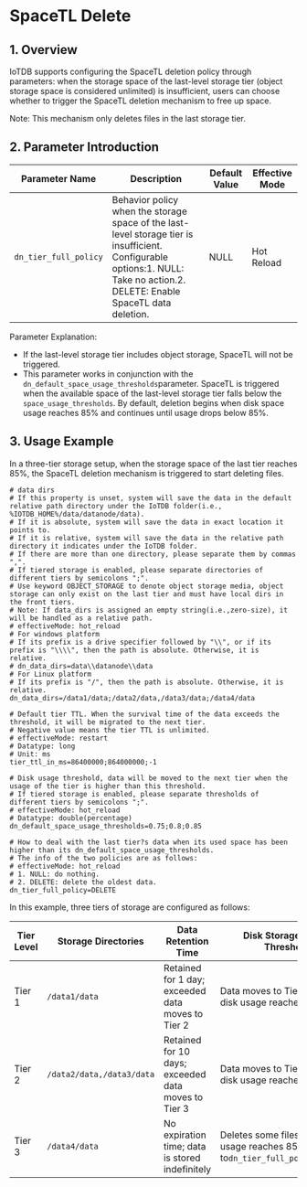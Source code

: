 <!--

    Licensed to the Apache Software Foundation (ASF) under one
    or more contributor license agreements.  See the NOTICE file
    distributed with this work for additional information
    regarding copyright ownership.  The ASF licenses this file
    to you under the Apache License, Version 2.0 (the
    "License"); you may not use this file except in compliance
    with the License.  You may obtain a copy of the License at
    
        http://www.apache.org/licenses/LICENSE-2.0
    
    Unless required by applicable law or agreed to in writing,
    software distributed under the License is distributed on an
    "AS IS" BASIS, WITHOUT WARRANTIES OR CONDITIONS OF ANY
    KIND, either express or implied.  See the License for the
    specific language governing permissions and limitations
    under the License.

-->

# SpaceTL Delete

## 1. Overview

IoTDB supports configuring the SpaceTL deletion policy through parameters: when the storage space of the last-level storage tier (object storage space is considered unlimited) is insufficient, users can choose whether to trigger the SpaceTL deletion mechanism to free up space.

Note: This mechanism only deletes files in the last storage tier.

## 2. Parameter Introduction

| Parameter Name            | Description                                                                                                                                                                    | Default Value | Effective Mode |
| --------------------------- | -------------------------------------------------------------------------------------------------------------------------------------------------------------------------------- | --------------- | ---------------- |
| `dn_tier_full_policy` | Behavior policy when the storage space of the last-level storage tier is insufficient. Configurable options:1. NULL: Take no action.2. DELETE: Enable SpaceTL data deletion. | NULL          | Hot Reload     |

Parameter Explanation:

* If the last-level storage tier includes object storage, SpaceTL will not be triggered.
* This parameter works in conjunction with the `dn_default_space_usage_thresholds`parameter. SpaceTL is triggered when the available space of the last-level storage tier falls below the `space_usage_thresholds`. By default, deletion begins when disk space usage reaches 85% and continues until usage drops below 85%.

## 3. Usage Example

In a three-tier storage setup, when the storage space of the last tier reaches 85%, the SpaceTL deletion mechanism is triggered to start deleting files.

```Properties
# data dirs
# If this property is unset, system will save the data in the default relative path directory under the IoTDB folder(i.e., %IOTDB_HOME%/data/datanode/data).
# If it is absolute, system will save the data in exact location it points to.
# If it is relative, system will save the data in the relative path directory it indicates under the IoTDB folder.
# If there are more than one directory, please separate them by commas ",".
# If tiered storage is enabled, please separate directories of different tiers by semicolons ";".
# Use keyword OBJECT_STORAGE to denote object storage media, object storage can only exist on the last tier and must have local dirs in the front tiers.
# Note: If data_dirs is assigned an empty string(i.e.,zero-size), it will be handled as a relative path.
# effectiveMode: hot_reload
# For windows platform
# If its prefix is a drive specifier followed by "\\", or if its prefix is "\\\\", then the path is absolute. Otherwise, it is relative.
# dn_data_dirs=data\\datanode\\data
# For Linux platform
# If its prefix is "/", then the path is absolute. Otherwise, it is relative.
dn_data_dirs=/data1/data;/data2/data,/data3/data;/data4/data

# Default tier TTL. When the survival time of the data exceeds the threshold, it will be migrated to the next tier.
# Negative value means the tier TTL is unlimited.
# effectiveMode: restart
# Datatype: long
# Unit: ms
tier_ttl_in_ms=86400000;864000000;-1

# Disk usage threshold, data will be moved to the next tier when the usage of the tier is higher than this threshold.
# If tiered storage is enabled, please separate thresholds of different tiers by semicolons ";".
# effectiveMode: hot_reload
# Datatype: double(percentage)
dn_default_space_usage_thresholds=0.75;0.8;0.85

# How to deal with the last tier?s data when its used space has been higher than its dn_default_space_usage_thresholds.
# The info of the two policies are as follows:
# effectiveMode: hot_reload
# 1. NULL: do nothing.
# 2. DELETE: delete the oldest data.
dn_tier_full_policy=DELETE
```

In this example, three tiers of storage are configured as follows:

| Tier Level | Storage Directories           | Data Retention Time                                 | Disk Storage Space Threshold                                                            |
| ------------ | ------------------------------- | ----------------------------------------------------- | ----------------------------------------------------------------------------------------- |
| Tier 1     | `/data1/data`             | Retained for 1 day; exceeded data moves to Tier 2   | Data moves to Tier 2 when disk usage reaches 75%                                        |
| Tier 2     | `/data2/data,/data3/data` | Retained for 10 days; exceeded data moves to Tier 3 | Data moves to Tier 3 when disk usage reaches 80%                                        |
| Tier 3     | `/data4/data`             | No expiration time; data is stored indefinitely     | Deletes some files when disk usage reaches 85% (due to`dn_tier_full_policy=DELETE`) |
